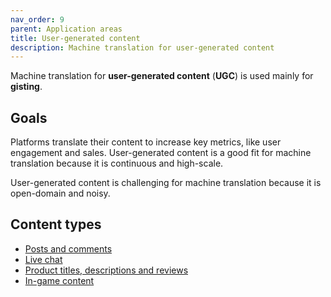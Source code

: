 ```yaml
---
nav_order: 9
parent: Application areas
title: User-generated content
description: Machine translation for user-generated content
---
```


Machine translation for **user-generated content** \(**UGC**\) is used mainly for **gisting**.

## Goals

Platforms translate their content to increase key metrics, like user engagement and sales. User-generated content is a good fit for machine translation because it is continuous and high-scale.

User-generated content is challenging for machine translation because it is open-domain and noisy.

## Content types

* [Posts and comments](social-networks.md)
* [Live chat](live-chat.md)
* [Product titles, descriptions and reviews](commerce-and-marketplaces.md)
* [In-game content](gaming.md)
